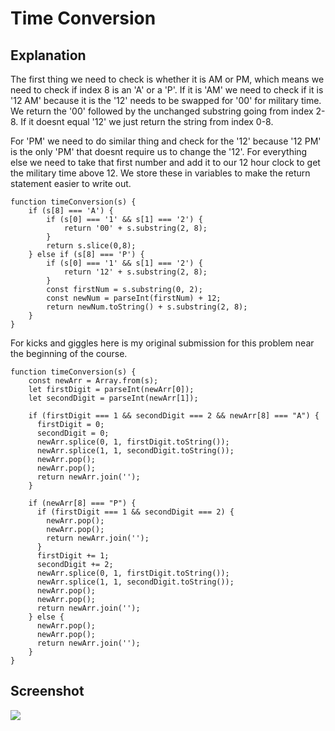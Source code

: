 # Time Conversion

## Explanation
The first thing we need to check is whether it is AM or PM, which means we need to check if index 8 is an 'A' or a 'P'. If it is 'AM' we need to check if it is '12 AM' because it is the '12' needs to be swapped for '00' for military time. We return the '00' followed by the unchanged substring going from index 2-8. If it doesnt equal '12' we just return the string from index 0-8.

For 'PM' we need to do similar thing and check for the '12' because '12 PM' is the only 'PM' that doesnt require us to change the '12'. For everything else we need to take that first number and add it to our 12 hour clock to get the military time above 12. We store these in variables to make the return statement easier to write out.

```
function timeConversion(s) {
    if (s[8] === 'A') {
        if (s[0] === '1' && s[1] === '2') {
            return '00' + s.substring(2, 8);
        }
        return s.slice(0,8);
    } else if (s[8] === 'P') {
        if (s[0] === '1' && s[1] === '2') {
            return '12' + s.substring(2, 8);
        }
        const firstNum = s.substring(0, 2);
        const newNum = parseInt(firstNum) + 12;
        return newNum.toString() + s.substring(2, 8);
    }
}
```

For kicks and giggles here is my original submission for this problem near the beginning of the course.

```
function timeConversion(s) {
    const newArr = Array.from(s);
    let firstDigit = parseInt(newArr[0]);
    let secondDigit = parseInt(newArr[1]);
    
    if (firstDigit === 1 && secondDigit === 2 && newArr[8] === "A") {
      firstDigit = 0;
      secondDigit = 0;
      newArr.splice(0, 1, firstDigit.toString());
      newArr.splice(1, 1, secondDigit.toString());
      newArr.pop();
      newArr.pop();
      return newArr.join('');
    }
  
    if (newArr[8] === "P") {
      if (firstDigit === 1 && secondDigit === 2) {
        newArr.pop();
        newArr.pop();
        return newArr.join('');
      } 
      firstDigit += 1;
      secondDigit += 2;
      newArr.splice(0, 1, firstDigit.toString());
      newArr.splice(1, 1, secondDigit.toString());
      newArr.pop();
      newArr.pop();
      return newArr.join('');      
    } else {
      newArr.pop();
      newArr.pop();
      return newArr.join('');
    }
}
```

## Screenshot
<img src="https://i.imgur.com/pbAQEbW.png">